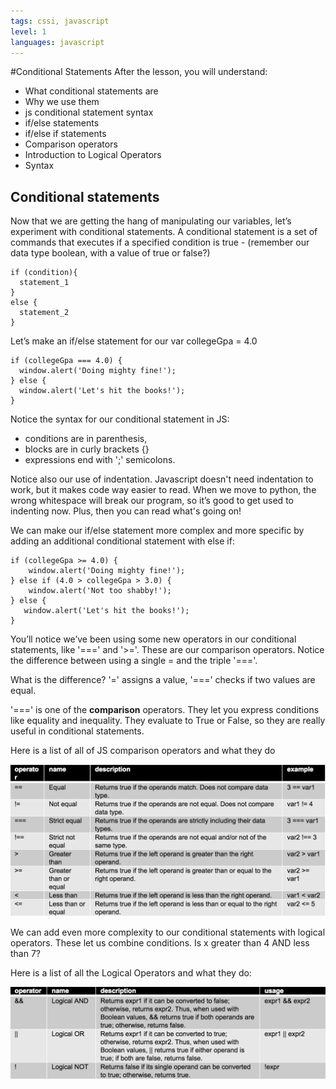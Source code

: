 ```yaml
---
tags: cssi, javascript
level: 1
languages: javascript
---
```

#Conditional Statements
After the lesson, you will understand:
+ What conditional statements are
+ Why we use them
+ js conditional statement syntax
+ if/else statements
+ if/else if statements
+ Comparison operators
+ Introduction to Logical Operators
+ Syntax

## Conditional statements
Now that we are getting the hang of manipulating our variables, let’s experiment with conditional statements. A conditional statement is a set of commands that executes if a specified condition is true - (remember our data type boolean, with a value of true or false?)
```
if (condition){
  statement_1
}
else {
  statement_2
}
```
Let’s make an if/else statement for our var collegeGpa = 4.0
```
if (collegeGpa === 4.0) {
  window.alert('Doing mighty fine!');
} else {
  window.alert('Let's hit the books!');
}
```
Notice the syntax for our conditional statement in JS:
+ conditions are in parenthesis,
+ blocks are in curly brackets {}
+ expressions end with ';' semicolons.

Notice also our use of indentation. Javascript doesn't need indentation to work, but it makes code way easier to read. When we move to python, the wrong whitespace will break our program, so it’s good to get used to indenting now. Plus, then you can read what's going on!

We can make our if/else statement more complex and more specific by adding an additional conditional statement with else if:
```
if (collegeGpa >= 4.0) {
    window.alert('Doing mighty fine!');
} else if (4.0 > collegeGpa > 3.0) {
    window.alert('Not too shabby!');
} else {
   window.alert('Let's hit the books!');
}
```
You’ll notice we’ve been using some new operators in our conditional statements, like '===' and '>='. These are our comparison operators. Notice the difference between using a single = and the triple '==='.

What is the difference? '=' assigns a value, '===' checks if two values are equal.

'===' is one of the **comparison** operators. They let you express conditions like equality and inequality. They evaluate to True or False, so they are really useful in conditional statements.

Here is a list of all of JS comparison operators and what they do

![List of comparison operators](js-boolean-operator-table.png)

We can add even more complexity to our conditional statements with logical operators. These let us combine conditions. Is x greater than 4 AND less than 7?

Here is a list of all the Logical Operators and what they do:

![List of logical operators](js-logical-operators.png)
